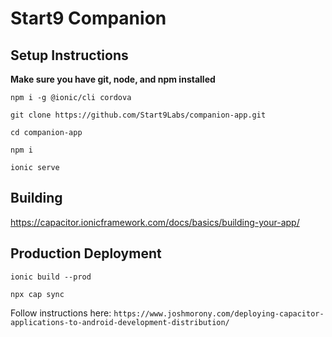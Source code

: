 # Start9 Companion

## Setup Instructions

**Make sure you have git, node, and npm installed**

`npm i -g @ionic/cli cordova`

`git clone https://github.com/Start9Labs/companion-app.git`

`cd companion-app`

`npm i`

`ionic serve`

## Building
https://capacitor.ionicframework.com/docs/basics/building-your-app/

## Production Deployment

`ionic build --prod`

`npx cap sync`

Follow instructions here: `https://www.joshmorony.com/deploying-capacitor-applications-to-android-development-distribution/`
